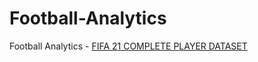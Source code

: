 # Football-Analytics
Football Analytics - <a href="https://www.kaggle.com/datasets/ekrembayar/fifa-21-complete-player-dataset">FIFA 21 COMPLETE PLAYER DATASET</a>
